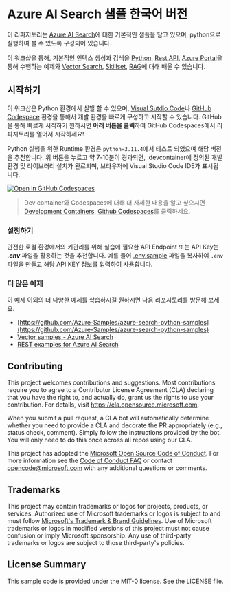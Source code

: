 # Azure AI Search 샘플 한국어 버전

이 리파지토리는 [Azure AI Search](https://learn.microsoft.com/ko-kr/azure/search/search-what-is-azure-search)에 대한 기본적인 샘플을 담고 있으며, python으로 실행하여 볼 수 있도록 구성되어 있습니다.

이 워크샵을 통해, 기본적인 인덱스 생성과 검색을 [Python](https://learn.microsoft.com/ko-kr/azure/search/samples-python), [Rest API](https://learn.microsoft.com/ko-kr/azure/search/samples-rest), [Azure Portal](https://portal.azure.com/#view/Microsoft_Azure_ProjectOxford/CognitiveServicesHub/~/CognitiveSearch)을 통해 수행하는 예제와 [Vector Search](https://learn.microsoft.com/ko-kr/azure/search/vector-search-how-to-create-index), [Skillset](https://learn.microsoft.com/ko-kr/azure/search/cognitive-search-working-with-skillsets), [RAG](https://learn.microsoft.com/ko-kr/azure/search/retrieval-augmented-generation-overview)에 대해 배울 수 있습니다.

## 시작하기
이 워크샵은 Python 환경에서 실핼 할 수 있으며, [Visual Sutdio Code](https://code.visualstudio.com/)나 [GitHub Codespace](https://github.com/features/codespaces) 환경을 통해서 개발 환경을 빠르게 구성하고 시작할 수 있습니다.
GitHub을 통해 빠르게 시작하기 원하시면  **아래 버튼을 클릭**하여 GitHub Codespaces에서 리파지토리를 열어서 시작하세요!

Python 실행을 위한 Runtime 환경은 `python=3.11.4`에서 테스트 되었으며 해당 버전을 추천합니다. 위 버튼을 누르고 약 7-10분이 경과되면, .devcontainer에 정의된 개발 환경 및 라이브러리 설치가 완료되며, 브라우저에 Visual Studio Code IDE가 표시됩니다.

[![Open in GitHub Codespaces](https://github.com/codespaces/badge.svg)](https://codespaces.new/Azure-Samples/azure-ai-search-samples-kr?quickstart=1)

> Dev container와 Codespaces에 대해 더 자세한 내용을 알고 싶으시면 [Development Containers](https://containers.dev/), [Github Codespaces](https://docs.github.com/ko/codespaces)를 클릭하세요.

### 설정하기

안전한 로컬 환경에서의 키관리를 위해 실습에 필요한 API Endpoint 또는 API Key는 ***.env*** 파일을 활용하는 것을 추천합니다. 예를 들어 [.env.sample](./.env.sample) 파일을 복사하여 `.env` 파일을 만들고 해당 API KEY 정보를 입력하여 사용합니다.

### 더 많은 예제

이 예제 이외의 더 다양한 예제를 학습하시길 원하시면 다음 리포지토리를 방문해 보세요.

- [https://github.com/Azure-Samples/azure-search-python-samples](https://github.com/Azure-Samples/azure-search-python-samples)
- [Vector samples - Azure AI Search](https://github.com/Azure/azure-search-vector-samples)
- [REST examples for Azure AI Search](https://github.com/Azure-Samples/azure-search-rest-samples)

## Contributing

This project welcomes contributions and suggestions.  Most contributions require you to agree to a
Contributor License Agreement (CLA) declaring that you have the right to, and actually do, grant us
the rights to use your contribution. For details, visit https://cla.opensource.microsoft.com.

When you submit a pull request, a CLA bot will automatically determine whether you need to provide
a CLA and decorate the PR appropriately (e.g., status check, comment). Simply follow the instructions
provided by the bot. You will only need to do this once across all repos using our CLA.

This project has adopted the [Microsoft Open Source Code of Conduct](https://opensource.microsoft.com/codeofconduct/).
For more information see the [Code of Conduct FAQ](https://opensource.microsoft.com/codeofconduct/faq/) or
contact [opencode@microsoft.com](mailto:opencode@microsoft.com) with any additional questions or comments.

## Trademarks

This project may contain trademarks or logos for projects, products, or services. Authorized use of Microsoft 
trademarks or logos is subject to and must follow 
[Microsoft's Trademark & Brand Guidelines](https://www.microsoft.com/en-us/legal/intellectualproperty/trademarks/usage/general).
Use of Microsoft trademarks or logos in modified versions of this project must not cause confusion or imply Microsoft sponsorship.
Any use of third-party trademarks or logos are subject to those third-party's policies.

## License Summary

This sample code is provided under the MIT-0 license. See the LICENSE file.